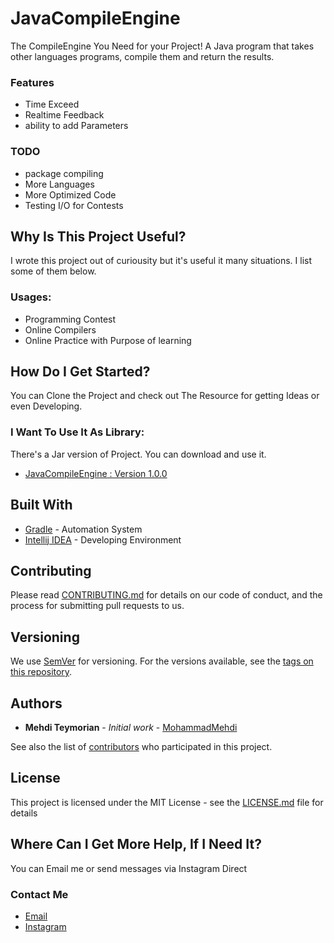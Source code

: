 # JavaCompileEngine
The CompileEngine You Need for your Project!
A Java program that takes other languages programs, compile them and return the results.
  ### Features
  - Time Exceed
  - Realtime Feedback
  - ability to add Parameters
  
  ### TODO
  - package compiling
  - More Languages
  - More Optimized Code
  - Testing I/O for Contests
  
## Why Is This Project Useful?
I wrote this project out of curiousity but it's useful it many situations. I list some of them below.
  ### Usages:
  - Programming Contest
  - Online Compilers
  - Online Practice with Purpose of learning

## How Do I Get Started?
You can Clone the Project and check out The Resource for getting Ideas or even Developing.
  ### I Want To Use It As Library:
  There's a Jar version of Project. You can download and use it.
  - [JavaCompileEngine : Version 1.0.0](https://github.com/MohammadNik/JavaCompileEngine/blob/master/JavaCompileEngine.jar?raw=true)

## Built With

* [Gradle](https://maven.apache.org/) - Automation System
* [Intellij IDEA](https://www.jetbrains.com/idea/) - Developing Environment

## Contributing

Please read [CONTRIBUTING.md](https://gist.github.com/PurpleBooth/b24679402957c63ec426) for details on our code of conduct, and the process for submitting pull requests to us.

## Versioning

We use [SemVer](http://semver.org/) for versioning. For the versions available, see the [tags on this repository](https://github.com/your/project/tags). 

## Authors

* **Mehdi Teymorian** - *Initial work* - [MohammadMehdi](https://github.com/MohammadNik)

See also the list of [contributors](https://github.com/MohammadNik/JavaCompileEngine/graphs/contributors) who participated in this project.

## License

This project is licensed under the MIT License - see the [LICENSE.md](https://github.com/MohammadNik/JavaCompileEngine/blob/master/LICENSE) file for details

## Where Can I Get More Help, If I Need It?
You can Email me or send messages via Instagram Direct
### Contact Me
- [Email](mailto:mehditeymorian322@gmail.com)
- [Instagram](https://www.instagram.com/nik_teymorian/)
